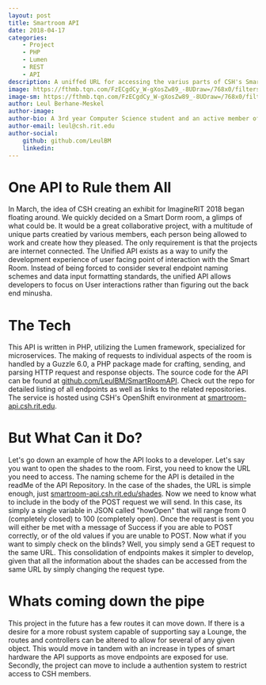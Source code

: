```yaml
---
layout: post
title: Smartroom API
date: 2018-04-17
categories:
    - Project
    - PHP
    - Lumen
    - REST
    - API
description: A uniffed URL for accessing the varius parts of CSH's Smart Room Display
image: https://fthmb.tqn.com/FzECgdCy_W-gXosZw89_-8UDraw=/768x0/filters:no_upscale():max_bytes(150000):strip_icc():format(webp)/PHP-code-58d2d5803df78c51623a6ce2.jpg
image-sm: https://fthmb.tqn.com/FzECgdCy_W-gXosZw89_-8UDraw=/768x0/filters:no_upscale():max_bytes(150000):strip_icc():format(webp)/PHP-code-58d2d5803df78c51623a6ce2.jpg
author: Leul Berhane-Meskel
author-image: 
author-bio: A 3rd year Computer Science student and an active member of CSH. A Developing Developer.
author-email: leul@csh.rit.edu
author-social:
    github: github.com/LeulBM
    linkedin: 
---
```

# One API to Rule them All
In March, the idea of CSH creating an exhibit for ImagineRIT 2018 began floating around. We quickly decided on a Smart Dorm room, a glimps of what could be. It would be a great collaborative
 project, with a multitude of unique parts creatied by various members, each person being allowed to work and create how they pleased. The only requirement is that the projects are internet 
connected. The Unified API exists as a way to unify the development experience of user facing point of interaction with the Smart Room. Instead of being forced to consider several endpoint 
naming schemes and data input formatting standards, the unified API allows developers to focus on User interactions rather than figuring out the back end minusha.

# The Tech
This API is written in PHP, utilizing the Lumen framework, specialized for microservices. The making of requests to individual aspects of the room  is handled by a Guzzle 6.0, a PHP package 
made for crafting, sending, and parsing HTTP request and response objects. The source code for the API can be found at [github.com/LeulBM/SmartRoomAPI](https://github.com/LeulBM/SmartRoomAPI). 
Check out the repo for detailed listing of all endpoints as well as links to the related repositories. The service is hosted using CSH's OpenShift environment at 
[smartroom-api.csh.rit.edu](https://smartroom-api.csh.rit.edu).

# But What Can it Do?
Let's go down an example of how the API looks to a developer. Let's say you want to open the shades to the room. First, you need to know the URL you need to access. The naming scheme for the 
API is detailed in the readMe of the API Repository. In the case of the shades, the URL is simple enough, just [smartroom-api.csh.rit.edu/shades](smartroom-api.csh.rit.edu/shades). Now we need 
to know what to include in the body of the POST request we will send. In this case, its simply a single variable in JSON called "howOpen" that will range from 0 (completely closed) to 100 (completely
 open). Once the request is sent you will either be met with a message of Success if you are able to POST correctly, or of the old values if you are unable to POST. Now what if you want to 
 simply check on the blinds? Well, you simply send a GET request to the same URL. This consolidation of endpoints makes it simpler to develop, given that all the information about the shades 
 can be accessed from the same URL by simply changing the request type.

# Whats coming down the pipe
This project in the future has a few routes it can move down. If there is a desire for a more robust system capable of supporting say a Lounge, the routes and controllers can be altered to allow for several
of any given object. This would move in tandem with an increase in types of smart hardware the API supports as move endpoints are exposed for use. Secondly, the project can move to include a authention 
system to restrict access to CSH members.
